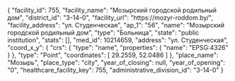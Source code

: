 {
    "facility_id": 755,
    "facility_name": "Мозырский городской родильный дом",
    "district_id": "3-14-0",
    "facility_url": "https:\/\/mozyr-roddom.by\/",
    "facility_address": "ул. Студенческая",
    "ap_1": "56",
    "name": "Мозырский городской родильный дом",
    "type": "Больница",
    "state": "public institution",
    "stats": [],
    "med_id": 10214659,
    "address": "ул. Студенческая",
    "coord_x_y": {
        "crs": {
            "type": "name",
            "properties": {
                "name": "EPSG:4326"
            }
        },
        "type": "Point",
        "coordinates": [
            29.2559,
            52.0486
        ]
    },
    "place_name": "Мозырь",
    "place_type": "city",
    "year_of_closing": null,
    "year_of_opening": "0",
    "healthcare_facility_key": 755,
    "administrative_division_id": "3-14-0"
}